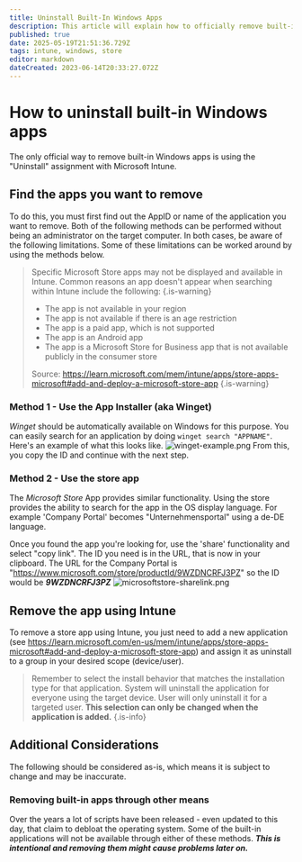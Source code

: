 ```yaml
---
title: Uninstall Built-In Windows Apps
description: This article will explain how to officially remove built-in apps from Windows 10 and up.
published: true
date: 2025-05-19T21:51:36.729Z
tags: intune, windows, store
editor: markdown
dateCreated: 2023-06-14T20:33:27.072Z
---
```


# How to uninstall built-in Windows apps
The only official way to remove built-in Windows apps is using the "Uninstall" assignment with Microsoft Intune.

## Find the apps you want to remove
To do this, you must first find out the AppID or name of the application you want to remove. Both of the following methods can be performed without being an administrator on the target computer. In both cases, be aware of the following limitations. Some of these limitations can be worked around by using the methods below.

> Specific Microsoft Store apps may not be displayed and available in Intune. Common reasons an app doesn't appear when searching within Intune include the following:
{.is-warning}
> - The app is not available in your region
> - The app is not available if there is an age restriction
> - The app is a paid app, which is not supported
> - The app is an Android app
> - The app is a Microsoft Store for Business app that is not available publicly in the consumer store
> 
> Source: https://learn.microsoft.com/mem/intune/apps/store-apps-microsoft#add-and-deploy-a-microsoft-store-app
{.is-warning}

### Method 1 - Use the App Installer (aka Winget)
*Winget* should be automatically available on Windows for this purpose. You can easily search for an application by doing `winget search "APPNAME"`. Here's an example of what this looks like.
![winget-example.png](/winget-example.png)
From this, you copy the ID and continue with the next step.

### Method 2 - Use the store app
The *Microsoft Store* App provides similar functionality. Using the store provides the ability to search for the app in the OS display language. For example 'Company Portal' becomes "Unternehmensportal" using a de-DE language.

Once you found the app you're looking for, use the 'share' functionality  and select "copy link". The ID you need is in the URL, that is now in your clipboard. 
The URL for the Company Portal is "https://www.microsoft.com/store/productId/9WZDNCRFJ3PZ" so the ID would be ***9WZDNCRFJ3PZ***
![microsoftstore-sharelink.png](/microsoftstore-sharelink.png)

## Remove the app using Intune
To remove a store app using Intune, you just need to add a new application (see https://learn.microsoft.com/en-us/mem/intune/apps/store-apps-microsoft#add-and-deploy-a-microsoft-store-app) and assign it as uninstall to a group in your desired scope (device/user).

> Remember to select the install behavior that matches the installation type for that application. System will uninstall the application for everyone using the target device. User will only uninstall it for a targeted user. **This selection can only be changed when the application is added.**
{.is-info}

## Additional Considerations
The following should be considered as-is, which means it is subject to change and may be inaccurate.

### Removing built-in apps through other means
Over the years a lot of scripts have been released - even updated to this day, that claim to debloat the operating system. Some of the built-in applications will not be available through either of these methods. ***This is intentional and removing them might cause problems later on.***
